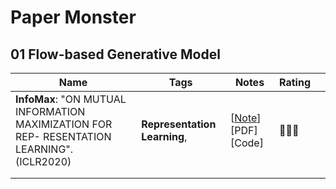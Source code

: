 # Paper Monster



## 01 Flow-based Generative Model



| Name                                                         | Tags                         | Notes                                    | Rating |      |
| ------------------------------------------------------------ | ---------------------------- | ---------------------------------------- | ------ | ---- |
| **InfoMax**: "ON MUTUAL INFORMATION MAXIMIZATION FOR REP- RESENTATION LEARNING". (ICLR2020) | **Representation Learning**, | \[[Note](notes/InfoMax.md)]\[PDF]\[Code] | 🌟🌟🌟    |      |
|                                                              |                              |                                          |        |      |
|                                                              |                              |                                          |        |      |

